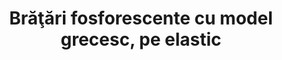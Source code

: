 ---
layout: post
title: "Brăţări fosforescente cu model grecesc, pe elastic"
description: "Brăţări fosforescente cu model grecesc, pe elastic."
img: "/assets/img/bratari-fosforescente-cu-model-grecesc-1.jpg"
img2: "/assets/img/bratari-fosforescente-cu-model-grecesc-2.jpg"
colors: "toate culorile"
price: "Stoc indisponibil (8.00 RON /buc)"
vertical: true
---